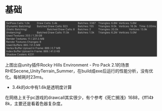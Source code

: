 # 基础

![范例](<../.gitbook/assets/image (1).png>)

上图出自unity插件Rocky Hills Environment - Pro Pack 2.1的场景RHESecene\_UnityTerrain\_Summer，在build成exe后运行的性能分析，没有优化。每帧耗时23ms。

* 3.4k的dc中有1.6k是透明度计算

在网络上关于pc游戏的drawcall其实很少，有个参考《死亡搁浅》1688，《ff14》8k，主要还是看着色器复杂度。



